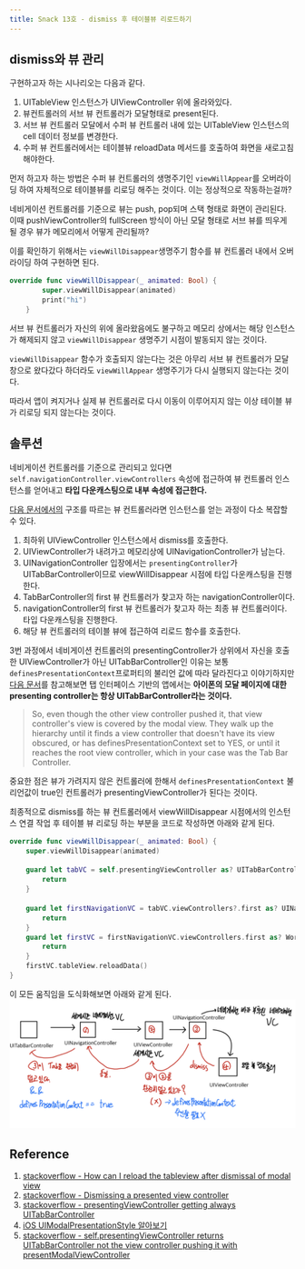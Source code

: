 ```yaml
---
title: Snack 13호 - dismiss 후 테이블뷰 리로드하기
---
```


## dismiss와 뷰 관리

구현하고자 하는 시나리오는 다음과 같다.

1. UITableView 인스턴스가 UIViewController 위에 올라와있다.
2. 뷰컨트롤러의 서브 뷰 컨트롤러가 모달형태로 present된다.
3. 서브 뷰 컨트롤러 모달에서 수퍼 뷰 컨트롤러 내에 있는 UITableView 인스턴스의 cell 데이터 정보를 변경한다.
4. 수퍼 뷰 컨트롤러에서는 테이블뷰 reloadData 메서드를 호출하여 화면을 새로고침 해야한다.

먼저 하고자 하는 방법은 수퍼 뷰 컨트롤러의 생명주기인 `viewWillAppear`를 오버라이딩 하여 자체적으로 테이블뷰를 리로딩 해주는 것이다. 이는 정상적으로 작동하는걸까?

네비게이션 컨트롤러를 기준으로 뷰는 push, pop되며 스택 형태로 화면이 관리된다. 이때 pushViewController의 fullScreen 방식이 아닌 모달 형태로 서브 뷰를 띄우게 될 경우 뷰가 메모리에서 어떻게 관리될까?

이를 확인하기 위해서는 `viewWillDisappear`생명주기 함수를 뷰 컨트롤러 내에서 오버라이딩 하여 구현하면 된다.

```swift
override func viewWillDisappear(_ animated: Bool) {
        super.viewWillDisappear(animated)
        print("hi")
    }
```

서브 뷰 컨트롤러가 자신의 위에 올라왔음에도 불구하고 메모리 상에서는 해당 인스턴스가 해제되지 않고 `viewWillDisappear` 생명주기 시점이 발동되지 않는 것이다.

`viewWillDisappear` 함수가 호출되지 않는다는 것은 아무리 서브 뷰 컨트롤러가 모달창으로 왔다갔다 하더라도 `viewWillAppear` 생명주기가 다시 실행되지 않는다는 것이다.

따라서 앱이 켜지거나 실제 뷰 컨트롤러로 다시 이동이 이루어지지 않는 이상 테이블 뷰가 리로딩 되지 않는다는 것이다.

## 솔루션

네비게이션 컨트롤러를 기준으로 관리되고 있다면 `self.navigationController.viewControllers` 속성에 접근하여 뷰 컨트롤러 인스턴스를 얻어내고 **타입 다운캐스팅으로 내부 속성에 접근한다.**

[다음 문서에서의](./230215-12.md) 구조를 따르는 뷰 컨트롤러라면 인스턴스를 얻는 과정이 다소 복잡할 수 있다.

1. 최하위 UIViewController 인스턴스에서 dismiss를 호출한다.
2. UIViewController가 내려가고 메모리상에 UINavigationController가 남는다.
3. UINavigationController 입장에서는 `presentingController`가 UITabBarController이므로 viewWillDisappear 시점에 타입 다운캐스팅을 진행한다.
4. TabBarController의 first 뷰 컨트롤러가 찾고자 하는 navigationController이다.
5. navigationController의 first 뷰 컨트롤러가 찾고자 하는 최종 뷰 컨트롤러이다. 타입 다운캐스팅을 진행한다.
6. 해당 뷰 컨트롤러의 테이블 뷰에 접근하여 리로드 함수를 호출한다.

3번 과정에서 네비게이션 컨트롤러의 presentingController가 상위에서 자신을 호출한 UIViewController가 아닌 UITabBarController인 이유는 보통 `definesPresentationContext`프로퍼티의 불리언 값에 따라 달라진다고 이야기하지만 [다음 문서](https://stackoverflow.com/questions/8437908/self-presentingviewcontroller-returns-uitabbarcontroller-not-the-view-controller)를 참고해보면 탭 인터페이스 기반의 앱에서는 **아이폰의 모달 페이지에 대한 presenting controller는 항상 UITabBarController라는 것이다.**

> So, even though the other view controller pushed it, that view controller's view is covered by the modal view. They walk up the hierarchy until it finds a view controller that doesn't have its view obscured, or has definesPresentationContext set to YES, or until it reaches the root view controller, which in your case was the Tab Bar Controller.

중요한 점은 뷰가 가려지지 않은 컨트롤러에 한해서 `definesPresentationContext` 불리언값이 true인 컨트롤러가 presentingViewController가 된다는 것이다.

최종적으로 dismiss를 하는 뷰 컨트롤러에서 viewWillDisappear 시점에서의 인스턴스 연결 작업 후 테이블 뷰 리로딩 하는 부분을 코드로 작성하면 아래와 같게 된다.

```swift
override func viewWillDisappear(_ animated: Bool) {
    super.viewWillDisappear(animated)

    guard let tabVC = self.presentingViewController as? UITabBarController else {
        return
    }

    guard let firstNavigationVC = tabVC.viewControllers?.first as? UINavigationController else {
        return
    }
    guard let firstVC = firstNavigationVC.viewControllers.first as? WorldClockViewController else {
        return
    }
    firstVC.tableView.reloadData()
}
```

이 모든 움직임을 도식화해보면 아래와 같게 된다.
![story](../.vuepress/assets/snack/story.jpg)

## Reference

1. [stackoverflow - How can I reload the tableview after dismissal of modal view](https://stackoverflow.com/questions/67434481/how-can-i-reload-the-tableview-after-dismissal-of-modal-view)
2. [stackoverflow - Dismissing a presented view controller](https://stackoverflow.com/questions/14636891/dismissing-a-presented-view-controller)
3. [stackoverflow - presentingViewController getting always UITabBarController](https://stackoverflow.com/questions/10907742/presentingviewcontroller-getting-always-uitabbarcontroller)
4. [iOS UIModalPresentationStyle 알아보기](https://magi82.github.io/ios-modal-presentation-style-01/)
5. [stackoverflow - self.presentingViewController returns UITabBarController not the view controller pushing it with presentModalViewController](https://stackoverflow.com/questions/8437908/self-presentingviewcontroller-returns-uitabbarcontroller-not-the-view-controller)
